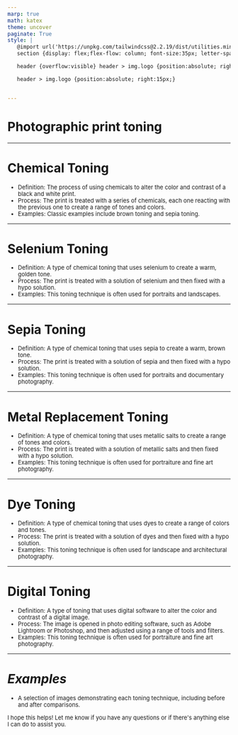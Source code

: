 ```yaml
---
marp: true
math: katex
theme: uncover
paginate: True
style: |
   @import url('https://unpkg.com/tailwindcss@2.2.19/dist/utilities.min.css');
   section {display: flex;flex-flow: column; font-size:35px; letter-spacing:1.4px;}

   header {overflow:visible} header > img.logo {position:absolute; right:15px;}

   header > img.logo {position:absolute; right:15px;}


---
```

<!-- backgroundColor: white -->
<!-- _class: lead -->

 # **Photographic print toning**

---
<style scoped>p,li {font-size:0.88em}</style>

 # Chemical Toning
- Definition: The process of using chemicals to alter the color and contrast of a black and white print.
- Process: The print is treated with a series of chemicals, each one reacting with the previous one to create a range of tones and colors.
- Examples: Classic examples include brown toning and sepia toning.


---
<style scoped>p,li {font-size:0.88em}</style>

 # Selenium Toning
- Definition: A type of chemical toning that uses selenium to create a warm, golden tone.
- Process: The print is treated with a solution of selenium and then fixed with a hypo solution.
- Examples: This toning technique is often used for portraits and landscapes.


---
<style scoped>p,li {font-size:0.88em}</style>

 # Sepia Toning

- Definition: A type of chemical toning that uses sepia to create a warm, brown tone.
- Process: The print is treated with a solution of sepia and then fixed with a hypo solution.
- Examples: This toning technique is often used for portraits and documentary photography.

---
<style scoped>p,li {font-size:0.88em}</style>

 # **Metal Replacement Toning**
- Definition: A type of chemical toning that uses metallic salts to create a range of tones and colors.
- Process: The print is treated with a solution of metallic salts and then fixed with a hypo solution.
- Examples: This toning technique is often used for portraiture and fine art photography.


---
<style scoped>p,li {font-size:0.88em}</style>

 # Dye Toning

- Definition: A type of chemical toning that uses dyes to create a range of colors and tones.
- Process: The print is treated with a solution of dyes and then fixed with a hypo solution.
- Examples: This toning technique is often used for landscape and architectural photography.

---
<style scoped>p,li {font-size:0.88em}</style>

 # Digital Toning
- Definition: A type of toning that uses digital software to alter the color and contrast of a digital image.
- Process: The image is opened in photo editing software, such as Adobe Lightroom or Photoshop, and then adjusted using a range of tools and filters.
- Examples: This toning technique is often used for portraiture and fine art photography.


---
<style scoped>p,li {font-size:0.92em}</style>

 # _Examples_
- A selection of images demonstrating each toning technique, including before and after comparisons.

I hope this helps! Let me know if you have any questions or if there's anything else I can do to assist you.
